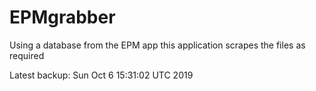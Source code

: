 # EPMgrabber
Using a database from the EPM app this application scrapes the files as required


Latest backup: Sun Oct 6 15:31:02 UTC 2019
